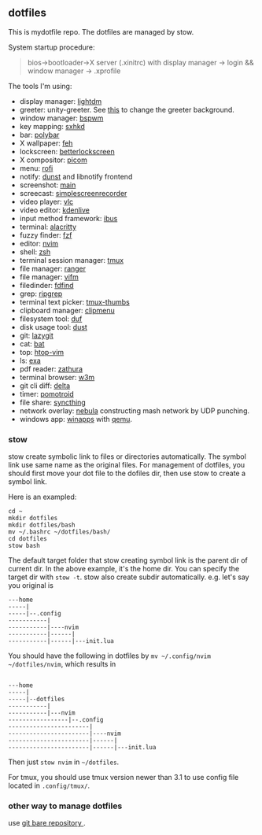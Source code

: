 ## dotfiles
This is mydotfile repo. The dotfiles are managed by stow. 

System startup procedure: 

>bios->bootloader->X server (.xinitrc) with display manager -> login && window manager -> .xprofile 

The tools I'm using:

- display manager: [ lightdm ](https://github.com/canonical/lightdm)
- greeter: unity-greeter. See [this](https://askubuntu.com/questions/64001/how-do-i-change-the-wallpaper-of-the-login-screen) to change the greeter background.
- window manager: [ bspwm ](https://github.com/baskerville/bspwm)
- key mapping: [ sxhkd ](https://github.com/baskerville/sxhkd)
- bar: [ polybar ](https://github.com/polybar/polybar)
- X wallpaper: [feh](https://github.com/derf/feh)
- lockscreen: [betterlockscreen](https://github.com/betterlockscreen/betterlockscreen)
- X compositor: [picom](https://github.com/yshui/picom)
- menu: [rofi](https://github.com/davatorium/rofi)
- notify: [dunst](https://github.com/dunst-project/dunst) and libnotify frontend
- screenshot: [main](https://github.com/naelstrof/maim)
- screecast: [simplescreenrecorder](https://www.maartenbaert.be/simplescreenrecorder/)
- video player: [vlc](https://www.videolan.org/vlc/)
- video editor: [kdenlive](https://kdenlive.org/en/)
- input method framework: [ibus](https://github.com/ibus/ibus)
- terminal: [alacritty](https://github.com/alacritty/alacritty)
- fuzzy finder: [fzf](https://github.com/junegunn/fzf)
- editor: [nvim](https://github.com/neovim/neovim)
- shell: [zsh](https://www.zsh.org/)
- terminal session manager: [tmux](https://github.com/tmux/tmux/wiki) 
- file manager: [ranger](https://github.com/ranger/ranger)
- file manager: [vifm](https://vifm.info/)
- filedinder: [ fdfind ](https://github.com/sharkdp/fd)
- grep: [ ripgrep ](https://github.com/BurntSushi/ripgrep)
- terminal text picker: [tmux-thumbs](https://github.com/fcsonline/tmux-thumbs)
- clipboard manager: [clipmenu](https://github.com/cdown/clipmenu)
- filesystem tool: [ duf ](https://github.com/muesli/duf)
- disk usage tool: [ dust ](https://github.com/bootandy/dust)
- git: [ lazygit ](https://github.com/jesseduffield/lazygit)
- cat: [ bat ](https://github.com/sharkdp/bat)
- top: [htop-vim](https://github.com/KoffeinFlummi/htop-vim)
- ls: [exa](https://github.com/ogham/exa) 
- pdf reader: [zathura](https://github.com/pwmt/zathura) 
- terminal browser: [w3m](https://w3m.sourceforge.net/) 
- git cli diff: [delta](https://github.com/dandavison/delta) 
- timer: [pomotroid](https://github.com/Splode/pomotroid)
- file share: [syncthing](https://github.com/syncthing/syncthing)
- network overlay: [nebula](https://github.com/slackhq/nebula) constructing mash network by UDP punching.
- windows app: [winapps](https://github.com/Fmstrat/winapps) with [qemu](https://github.com/qemu/qemu).

### stow
stow create symbolic link to files or directories automatically. The symbol link use same name as the original files. For management of dotfiles, you should first move your dot file to the dofiles dir, then use stow to create a symbol link.

Here is an exampled:
```
cd ~
mkdir dotfiles
mkdir dotfiles/bash
mv ~/.bashrc ~/dotfiles/bash/
cd dotfiles
stow bash
```
The default target folder that stow creating symbol link is the parent dir of current dir. In the above example, it's the home dir. You can specify the target dir with `stow -t`.
stow also create subdir automatically. e.g. let's say you original is 
```
---home
-----|
-----|--.config 
-----------|
-----------|----nvim
-----------|------|
-----------|------|---init.lua
```
You should have the following in dotfiles by `mv ~/.config/nvim ~/dotfiles/nvim`, which results in 
```

---home
-----|
-----|--dotfiles 
-----------|
-----------|---nvim
-----------------|--.config 
-----------------------|
-----------------------|----nvim
-----------------------|------|
-----------------------|------|---init.lua
```
Then just `stow nvim` in `~/dotfiles`.

For tmux, you should use tmux version newer than 3.1 to use config file located in `.config/tmux/`.

### other way to manage dotfiles
use [ git bare repository ](https://www.atlassian.com/git/tutorials/dotfiles).
